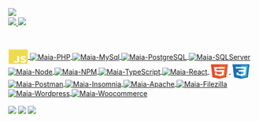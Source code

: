<div align="left">
  <img height="160em" src="https://user-images.githubusercontent.com/82486897/182941944-c697692a-9bf1-4f00-8bba-4fb81e6bc7e0.png"/>
  <a href="https://github.com/maiarasteffen">
</div>

 <div>
   <a href="https://github.com/maiarasteffen">
   <img height="180em" src="https://github-readme-stats.vercel.app/api?username=maiarasteffen&show_icons=true&theme=radical&include_all_commits=true&count_private=true"/>
   <img height="180em" src="https://github-readme-stats.vercel.app/api/top-langs/?username=maiarasteffen&layout=compact&langs_count=6&theme=radical"/>

</div>
  
  ##
  
<div style="display: inline_block"><br>
  <img align="center" alt="Maia-Js" height="30" width="40" src="https://raw.githubusercontent.com/devicons/devicon/master/icons/javascript/javascript-plain.svg">
  <img align="center" alt="Maia-PHP" height="40" width="50" src="https://cdn.jsdelivr.net/gh/devicons/devicon/icons/php/php-original.svg">
  <img align="center" alt="Maia-MySql" height="50" width="60" src="https://cdn.jsdelivr.net/gh/devicons/devicon/icons/mysql/mysql-plain-wordmark.svg">
  <img align="center" alt="Maia-PostgreSQL" height="40" width="50" src="https://cdn.jsdelivr.net/gh/devicons/devicon@latest/icons/postgresql/postgresql-original.svg" />
  <img align="center" alt="Maia-SQLServer" height="50" width="60" src="https://cdn.jsdelivr.net/gh/devicons/devicon@latest/icons/microsoftsqlserver/microsoftsqlserver-original-wordmark.svg" />
  <img align="center" alt="Maia-Node" height="50" width="60" src="https://cdn.jsdelivr.net/gh/devicons/devicon/icons/nodejs/nodejs-original-wordmark.svg">
  <img align="center" alt="Maia-NPM" height="50" width="60" src="https://cdn.jsdelivr.net/gh/devicons/devicon@latest/icons/npm/npm-original-wordmark.svg" />
  <img align="center" alt="Maia-TypeScript" height="30" width="40" src="https://cdn.jsdelivr.net/gh/devicons/devicon@latest/icons/typescript/typescript-original.svg" />
  <img align="center" alt="Maia-React" height="30" width="40" src="https://cdn.jsdelivr.net/gh/devicons/devicon@latest/icons/react/react-original.svg" />
  <img align="center" alt="Maia-HTML" height="30" width="40" src="https://raw.githubusercontent.com/devicons/devicon/master/icons/html5/html5-original.svg">
  <img align="center" alt="Maia-CSS" height="30" width="40" src="https://raw.githubusercontent.com/devicons/devicon/master/icons/css3/css3-original.svg">
  <img align="center" alt="Maia-Postman" height="110" width="100" src="https://cdn.jsdelivr.net/gh/devicons/devicon@latest/icons/postman/postman-original-wordmark.svg" />
  <img align="center" alt="Maia-Insomnia" height="30" width="40" src="https://cdn.jsdelivr.net/gh/devicons/devicon@latest/icons/insomnia/insomnia-original.svg" />
  <img align="center" alt="Maia-Apache" height="70" width="80" src="https://cdn.jsdelivr.net/gh/devicons/devicon@latest/icons/apache/apache-original-wordmark.svg" />
  <img align="center" alt="Maia-Filezilla" height="70" width="80" src="https://cdn.jsdelivr.net/gh/devicons/devicon@latest/icons/filezilla/filezilla-original-wordmark.svg" />
  <img align="center" alt="Maia-Wordpress" height="30" width="40" src="https://cdn.jsdelivr.net/gh/devicons/devicon@latest/icons/wordpress/wordpress-plain.svg" />
  <img align="center" alt="Maia-Woocommerce" height="50" width="60" src="https://cdn.jsdelivr.net/gh/devicons/devicon@latest/icons/woocommerce/woocommerce-original-wordmark.svg" />
  
</div>
  
 <br>
  
<div> 
  <a href="https://instagram.com/maiara_steffen" target="_blank"><img src="https://img.shields.io/badge/-Instagram-%23E4405F?style=for-the-badge&logo=instagram&logoColor=white" target="_blank"></a>
  <a href = "mailto:maiiara.c@gmail.com"><img src="https://img.shields.io/badge/-Gmail-%23333?style=for-the-badge&logo=gmail&logoColor=white" target="_blank"></a>
  <a href="https://www.linkedin.com/in/maiara-steffen-a93927219" target="_blank"><img src="https://img.shields.io/badge/-LinkedIn-%230077B5?style=for-the-badge&logo=linkedin&logoColor=white" target="_blank"></a>
  
</div>

